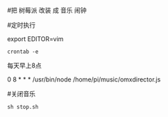 #把 树莓派 改装 成 音乐 闹钟

#定时执行

export EDITOR=vim

`crontab -e`

每天早上8点

0 8 * * * /usr/bin/node /home/pi/music/omxdirector.js

#关闭音乐

`sh stop.sh`
